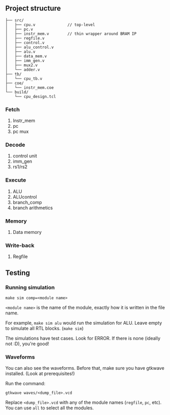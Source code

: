 ## Project structure

```project/
├── src/
│   ├── cpu.v              // top-level
│   ├── pc.v
│   ├── instr_mem.v        // thin wrapper around BRAM IP
│   ├── regfile.v
│   ├── control.v
│   ├── alu_control.v
│   ├── alu.v
│   ├── data_mem.v
│   ├── imm_gen.v
│   ├── mux2.v
│   └── adder.v
├── tb/
│   └── cpu_tb.v
├── coe/
│   └── instr_mem.coe
└── build/
    └── cpu_design.tcl

```

### Fetch

1. Instr_mem
2. pc
3. pc mux

### Decode

1. control unit
2. imm_gen
3. rs1/rs2

### Execute

1. ALU
2. ALUcontrol
3. branch_comp
4. branch arithmetics

### Memory

1. Data memory

### Write-back

1. Regfile

## Testing

### Running simulation

```
make sim comp=<module name>
```

`<module name>` is the name of the module, exactly how it is written in the file name.

For example, `make sim alu` would run the simulation for ALU. Leave empty to simulate all RTL blocks. (`make sim`)

The simulations have test cases. Look for ERROR. If there is none (ideally not :D), you're good!

### Waveforms

You can also see the waveforms. Before that, make sure you have gtkwave installed. (Look at prerequisites!)

Run the command:

```
gtkwave waves/<dump_file>.vcd
```

Replace `<dump_file>.vcd` with any of the module names (`regfile`, `pc`, etc). You can use `all` to select all the modules.
